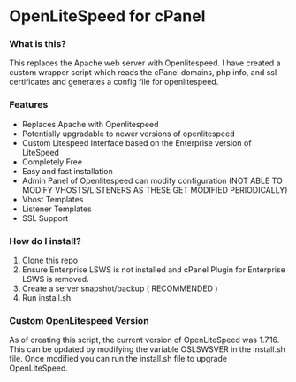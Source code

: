 # OpenLiteSpeed for cPanel

### What is this?

This replaces the Apache web server with Openlitespeed. I have created a custom wrapper script which reads the cPanel domains, php info, and ssl certificates and generates a config file for openlitespeed.

### Features

- Replaces Apache with Openlitespeed
- Potentially upgradable to newer versions of openlitespeed
- Custom Litespeed Interface based on the Enterprise version of LiteSpeed
- Completely Free
- Easy and fast installation
- Admin Panel of Openlitespeed can modify configuration (NOT ABLE TO MODIFY VHOSTS/LISTENERS AS THESE GET MODIFIED PERIODICALLY)
- Vhost Templates
- Listener Templates
- SSL Support

### How do I install?

1. Clone this repo
2. Ensure Enterprise LSWS is not installed and cPanel Plugin for Enterprise LSWS is removed.
3. Create a server snapshot/backup ( RECOMMENDED )
4. Run install.sh 

### Custom OpenLitespeed Version

As of creating this script, the current version of OpenLiteSpeed was 1.7.16. This can be updated by modifying the variable OSLSWSVER in the install.sh file. Once modified you can run the install.sh file to upgrade OpenLiteSpeed.
